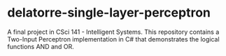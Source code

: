 # delatorre-single-layer-perceptron
A final project in CSci 141 - Intelligent Systems. This repository contains a Two-Input Perceptron implementation in C# that demonstrates the logical functions AND and OR.
